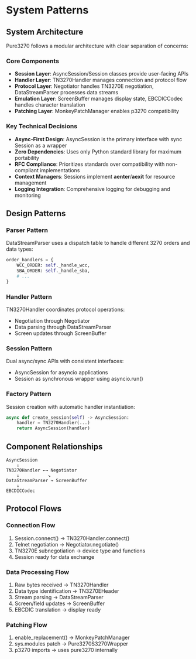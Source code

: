 # System Patterns

## System Architecture
Pure3270 follows a modular architecture with clear separation of concerns:

### Core Components
- **Session Layer**: AsyncSession/Session classes provide user-facing APIs
- **Handler Layer**: TN3270Handler manages connection and protocol flow
- **Protocol Layer**: Negotiator handles TN3270E negotiation, DataStreamParser processes data streams
- **Emulation Layer**: ScreenBuffer manages display state, EBCDICCodec handles character translation
- **Patching Layer**: MonkeyPatchManager enables p3270 compatibility

### Key Technical Decisions
- **Async-First Design**: AsyncSession is the primary interface with sync Session as a wrapper
- **Zero Dependencies**: Uses only Python standard library for maximum portability
- **RFC Compliance**: Prioritizes standards over compatibility with non-compliant implementations
- **Context Managers**: Sessions implement __aenter__/__aexit__ for resource management
- **Logging Integration**: Comprehensive logging for debugging and monitoring

## Design Patterns

### Parser Pattern
DataStreamParser uses a dispatch table to handle different 3270 orders and data types:
```python
order_handlers = {
    WCC_ORDER: self._handle_wcc,
    SBA_ORDER: self._handle_sba,
    # ...
}
```

### Handler Pattern
TN3270Handler coordinates protocol operations:
- Negotiation through Negotiator
- Data parsing through DataStreamParser
- Screen updates through ScreenBuffer

### Session Pattern
Dual async/sync APIs with consistent interfaces:
- AsyncSession for asyncio applications
- Session as synchronous wrapper using asyncio.run()

### Factory Pattern
Session creation with automatic handler instantiation:
```python
async def create_session(self) -> AsyncSession:
    handler = TN3270Handler(...)
    return AsyncSession(handler)
```

## Component Relationships
```
AsyncSession
    ↓
TN3270Handler ←→ Negotiator
    ↓           ↘
DataStreamParser → ScreenBuffer
    ↓
EBCDICCodec
```

## Protocol Flows

### Connection Flow
1. Session.connect() → TN3270Handler.connect()
2. Telnet negotiation → Negotiator.negotiate()
3. TN3270E subnegotiation → device type and functions
4. Session ready for data exchange

### Data Processing Flow
1. Raw bytes received → TN3270Handler
2. Data type identification → TN3270EHeader
3. Stream parsing → DataStreamParser
4. Screen/field updates → ScreenBuffer
5. EBCDIC translation → display ready

### Patching Flow
1. enable_replacement() → MonkeyPatchManager
2. sys.modules patch → Pure3270S3270Wrapper
3. p3270 imports → uses pure3270 internally
